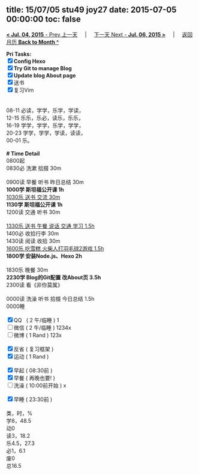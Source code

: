 title: 15/07/05 stu49 joy27
date: 2015-07-05 00:00:00
toc: false
---
[**< Jul. 04, 2015** - Prev 上一天](/lifelogs/2015/07/d04.html) &nbsp; &nbsp; | &nbsp; &nbsp; [下一天 Next - **Jul. 06, 2015 >**](/lifelogs/2015/07/d06.html) &nbsp; &nbsp; |  &nbsp; &nbsp; [返回月历 **Back to Month ^**](/lifelogs/2015/07/index.html)
<br/><div><b>Pri Tasks:</b></div><div><b><input checked="true" type="checkbox"/></b><b>Config Hexo</b></div><div><b><input checked="true" type="checkbox"/></b><b>Try Git to manage Blog</b></div><div><b><input checked="true" type="checkbox"/></b><b>Update blog About page</b></div><div><input checked="true" type="checkbox"/>送书</div><div><input checked="true" type="checkbox"/>复习Vim</div><div><br/></div><div><br/></div><div>08-11 必读，学学，乐学，学读，</div><div>12-15 乐乐，乐必，读乐，乐乐，</div><div>16-19 学学，学学，乐学，学学，</div><div>20-23 学学，学学，学读，读读，</div><div>00-01 乐。</div><div><br/></div><div><b># Time Detail</b></div><div>0800起</div><div>0830必 洗漱 拾掇 30m</div><div><br/></div><div>0900读 早餐 听书 昨日总结 30m</div><div><b>1000学 斯坦福公开课 1h</b></div><div><u>1030乐 送书 交流 30m</u></div><div><b>1130学 斯坦福公开课 1h</b></div><div>1200读 交通 听书 30m</div><div><br/></div><div><u>1330乐 送书 午餐 说话 交通 学习 1.5h</u></div><div>1400必 收拾行李 30m</div><div>1430读 阅读 收拾 30m</div><div><u>1600乐 吃雪糕 </u><u>火柴人打羽毛球2</u><u>游戏 1.5h</u></div><div><b>1800学 安装Node.js、H</b><b>exo 2h</b></div><div><br/></div><div>1830乐 晚餐 30m</div><div><b>2230学 Blog的Git配置 改About页 3.5h</b></div><div>2300读 看《非你莫属》</div><div><br/></div><div>0000读 洗澡 听书 拾掇 今日总结 1.5h</div><div>0000睡</div><div><br/></div><div><input checked="true" type="checkbox"/>QQ   ( 2 午/临睡 ) 1</div><div><input type="checkbox"/>微信 ( 2 午/临睡 ) 1234x</div><div><input type="checkbox"/>微博 ( 1 Rand ) 123x</div><div><br/></div><div><input checked="true" type="checkbox"/>反省 ( 复习框架 )</div><div><input checked="true" type="checkbox"/>运动 ( 1 Rand )</div><div><br/></div><div><input checked="true" type="checkbox"/>早起 ( 08:30前 )</div><div><input checked="true" type="checkbox"/>早餐 ( 再晚也要! )</div><div><input type="checkbox"/>洗澡 ( 10:00前开始 ) x</div><div><br/></div><div><input checked="true" type="checkbox"/>早睡 ( 23:30前 )</div><div><br/></div><div>类，时，%</div><div>学8，48.5</div><div>动0</div><div>读3，18.2</div><div>乐4.5，27.3</div><div>必1，6.1</div><div>废0</div><div>总16.5</div>